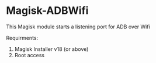 # Magisk-ADBWifi

This Magisk module starts a listening port for ADB over Wifi

Requirments:
1. Magisk Installer v18 (or above)
2. Root access
